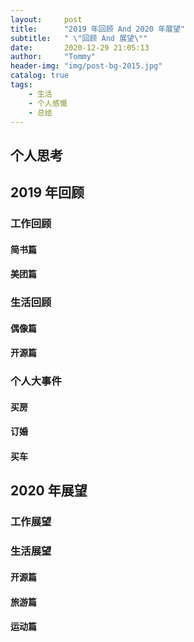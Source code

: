 ```yaml
---
layout:     post
title:      "2019 年回顾 And 2020 年展望"
subtitle:   " \"回顾 And 展望\""
date:       2020-12-29 21:05:13
author:     "Tommy"
header-img: "img/post-bg-2015.jpg"
catalog: true
tags:
    - 生活
    - 个人感慨
    - 总结
---
```


## 个人思考

## 2019 年回顾
### 工作回顾
#### 简书篇
#### 美团篇

### 生活回顾
#### 偶像篇
#### 开源篇

### 个人大事件
#### 买房
#### 订婚
#### 买车


## 2020 年展望
### 工作展望

### 生活展望
#### 开源篇

#### 旅游篇

#### 运动篇
